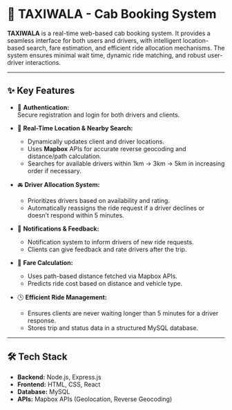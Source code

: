 # 🚖 TAXIWALA - Cab Booking System

**TAXIWALA** is a real-time web-based cab booking system. It provides a seamless interface for both users and drivers, with intelligent location-based search, fare estimation, and efficient ride allocation mechanisms. The system ensures minimal wait time, dynamic ride matching, and robust user-driver interactions.

---

## ✨ Key Features

- 🔐 **Authentication:**  
  Secure registration and login for both drivers and clients.

- 📍 **Real-Time Location & Nearby Search:**  
  - Dynamically updates client and driver locations.  
  - Uses **Mapbox** APIs for accurate reverse geocoding and distance/path calculation.  
  - Searches for available drivers within 1km → 3km → 5km in increasing order if necessary.

- 🚘 **Driver Allocation System:**  
  - Prioritizes drivers based on availability and rating.  
  - Automatically reassigns the ride request if a driver declines or doesn’t respond within 5 minutes.

- 💬 **Notifications & Feedback:**  
  - Notification system to inform drivers of new ride requests.  
  - Clients can give feedback and rate drivers after the trip.

- 💸 **Fare Calculation:**  
  - Uses path-based distance fetched via Mapbox APIs.  
  - Predicts ride cost based on distance and vehicle type.

- 🕒 **Efficient Ride Management:**  
  - Ensures clients are never waiting longer than 5 minutes for a driver response.  
  - Stores trip and status data in a structured MySQL database.

---

## 🛠️ Tech Stack

- **Backend:** Node.js, Express.js  
- **Frontend:** HTML, CSS, React 
- **Database:** MySQL  
- **APIs:** Mapbox APIs (Geolocation, Reverse Geocoding)




